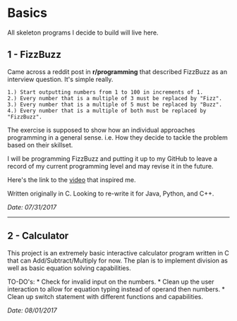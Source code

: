 # Basics

All skeleton programs I decide to build will live here.

## 1 - FizzBuzz

Came across a reddit post in **r/programming** that described FizzBuzz as an interview question. It's simple really.

	1.) Start outputting numbers from 1 to 100 in increments of 1. 
	2.) Every number that is a multiple of 3 must be replaced by "Fizz". 
	3.) Every number that is a multiple of 5 must be replaced by "Buzz". 
	4.) Every number that is a multiple of both must be replaced by "FizzBuzz".

The exercise is supposed to show how an individual approaches programming in a general sense.  i.e. How they decide to tackle the problem based on their skillset.


I will be programming FizzBuzz and putting it up to my GitHub to leave a record of my current programming level and may revise it in the future.

Here's the link to the [video](https://www.youtube.com/watch?v=QPZ0pIK_wsc&feature=youtu.be) that inspired me.

Written originally in C. Looking to re-write it for Java, Python, and C++.

*Date: 07/31/2017*

---

## 2 - Calculator

This project is an extremely basic interactive calculator program written in C that can Add/Subtract/Multiply for now. The plan is to implement division as well as basic equation solving capabilities. 

TO-DO's:
	* Check for invalid input on the numbers.
	* Clean up the user interaction to allow for equation typing instead of operand then numbers.
	* Clean up switch statement with different functions and capabilities. 

*Date: 08/01/2017*
